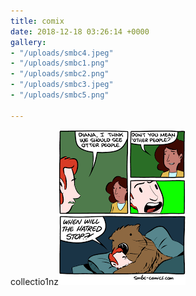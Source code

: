 ```yaml
---
title: comix
date: 2018-12-18 03:26:14 +0000
gallery:
- "/uploads/smbc4.jpeg"
- "/uploads/smbc1.png"
- "/uploads/smbc2.png"
- "/uploads/smbc3.jpeg"
- "/uploads/smbc5.png"

---
```

collectio1nz![](/uploads/smbc1.png)